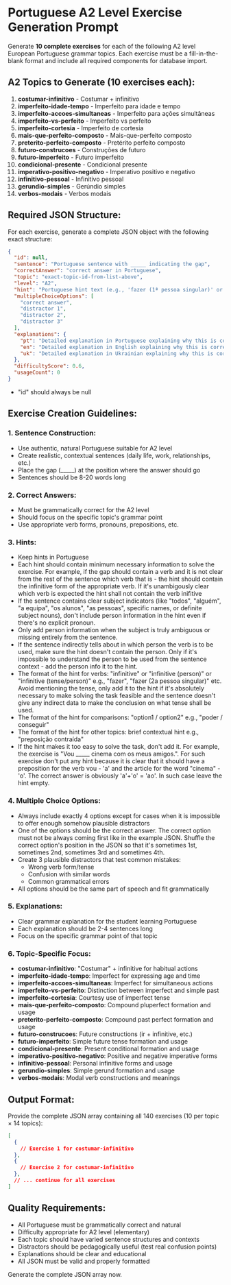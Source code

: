 # Portuguese A2 Level Exercise Generation Prompt

Generate **10 complete exercises** for each of the following A2 level European Portuguese grammar topics. Each exercise must be a fill-in-the-blank format and include all required components for database import.

## A2 Topics to Generate (10 exercises each):

1. **costumar-infinitivo** - Costumar + infinitivo
2. **imperfeito-idade-tempo** - Imperfeito para idade e tempo
3. **imperfeito-accoes-simultaneas** - Imperfeito para ações simultâneas
4. **imperfeito-vs-perfeito** - Imperfeito vs perfeito
5. **imperfeito-cortesia** - Imperfeito de cortesia
6. **mais-que-perfeito-composto** - Mais-que-perfeito composto
7. **preterito-perfeito-composto** - Pretérito perfeito composto
8. **futuro-construcoes** - Construções de futuro
9. **futuro-imperfeito** - Futuro imperfeito
10. **condicional-presente** - Condicional presente
11. **imperativo-positivo-negativo** - Imperativo positivo e negativo
12. **infinitivo-pessoal** - Infinitivo pessoal
13. **gerundio-simples** - Gerúndio simples
14. **verbos-modais** - Verbos modais

## Required JSON Structure:

For each exercise, generate a complete JSON object with the following exact structure:

```json
{
  "id": null,
  "sentence": "Portuguese sentence with _____ indicating the gap",
  "correctAnswer": "correct answer in Portuguese",
  "topic": "exact-topic-id-from-list-above",
  "level": "A2",
  "hint": "Portuguese hint text (e.g., 'fazer (1ª pessoa singular)' or 'poder / conseguir')",
  "multipleChoiceOptions": [
    "correct answer",
    "distractor 1", 
    "distractor 2",
    "distractor 3"
  ],
  "explanations": {
    "pt": "Detailed explanation in Portuguese explaining why this is correct and quoting the relevant grammar rule",
    "en": "Detailed explanation in English explaining why this is correct and quoting the relevant grammar rule",
    "uk": "Detailed explanation in Ukrainian explaining why this is correct and quoting the relevant grammar rule"
  },
  "difficultyScore": 0.6,
  "usageCount": 0
}
```
- "id" should always be null

## Exercise Creation Guidelines:

### 1. Sentence Construction:
- Use authentic, natural Portuguese suitable for A2 level
- Create realistic, contextual sentences (daily life, work, relationships, etc.)
- Place the gap (\_\_\_\_\_) at the position where the answer should go
- Sentences should be 8-20 words long

### 2. Correct Answers:
- Must be grammatically correct for the A2 level
- Should focus on the specific topic's grammar point
- Use appropriate verb forms, pronouns, prepositions, etc.

### 3. Hints:
- Keep hints in Portuguese
- Each hint should contain minimum necessary information to solve the exercise. For example, if the gap should contain a verb and it is not clear from the rest of the sentence which verb that is - the hint should contain the infinitive form of the appropriate verb. If it's unambigously clear which verb is expected the hint shall not contain the verb inifitive
- If the sentence contains clear subject indicators (like "todos", "alguém", "a equipa", "os alunos", "as pessoas", specific names, or definite subject nouns), don't include person information in the hint even if there's no explicit pronoun.
- Only add person information when the subject is truly ambiguous or missing entirely from the sentence.
- If the sentence indirectly tells about in which person the verb is to be used, make sure the hint doesn't contain the person. Only if it's impossible to understand the person to be used from the sentence context - add the person info it to the hint.
- The format of the hint for verbs: "infinitive" or "infinitive (person)" or "infinitive (tense/person)" e.g., "fazer", "fazer (2a pessoa singular)" etc. Avoid mentioning the tense, only add it to the hint if it's absolutely necessary to make solving the task feasible and the sentence doesn't give any indirect data to make the conclusion on what tense shall be used.
- The format of the hint for comparisons: "option1 / option2" e.g., "poder / conseguir"  
- The format of the hint for other topics: brief contextual hint e.g., "preposição contraída"
- If the hint makes it too easy to solve the task, don't add it. For example, the exercise is "Vou _____ cinema com os meus amigos.". For such exercise don't put any hint because it is clear that it should have a preposition for the verb vou - 'a' and the article for the word "cinema" - 'o'. The correct answer is obviously 'a'+'o' = 'ao'. In such case leave the hint empty.

### 4. Multiple Choice Options:
- Always include exactly 4 options except for cases when it is impossible to offer enough somehow plausible distractors
- One of the options should be the correct answer. The correct option must not be always coming first like in the example JSON. Shuffle the correct option's position in the JSON so that it's sometimes 1st, sometimes 2nd, sometimes 3rd and sometimes 4th.
- Create 3 plausible distractors that test common mistakes:
  - Wrong verb form/tense
  - Confusion with similar words
  - Common grammatical errors
- All options should be the same part of speech and fit grammatically

### 5. Explanations:
- Clear grammar explanation for the student learning Portuguese  
- Each explanation should be 2-4 sentences long
- Focus on the specific grammar point of that topic

### 6. Topic-Specific Focus:
- **costumar-infinitivo**: "Costumar" + infinitive for habitual actions
- **imperfeito-idade-tempo**: Imperfect for expressing age and time
- **imperfeito-accoes-simultaneas**: Imperfect for simultaneous actions
- **imperfeito-vs-perfeito**: Distinction between imperfect and simple past
- **imperfeito-cortesia**: Courtesy use of imperfect tense
- **mais-que-perfeito-composto**: Compound pluperfect formation and usage
- **preterito-perfeito-composto**: Compound past perfect formation and usage
- **futuro-construcoes**: Future constructions (ir + infinitive, etc.)
- **futuro-imperfeito**: Simple future tense formation and usage
- **condicional-presente**: Present conditional formation and usage
- **imperativo-positivo-negativo**: Positive and negative imperative forms
- **infinitivo-pessoal**: Personal infinitive forms and usage
- **gerundio-simples**: Simple gerund formation and usage
- **verbos-modais**: Modal verb constructions and meanings

## Output Format:

Provide the complete JSON array containing all 140 exercises (10 per topic × 14 topics):

```json
[
  {
    // Exercise 1 for costumar-infinitivo
  },
  {
    // Exercise 2 for costumar-infinitivo  
  },
  // ... continue for all exercises
]
```

## Quality Requirements:
- All Portuguese must be grammatically correct and natural
- Difficulty appropriate for A2 level (elementary)
- Each topic should have varied sentence structures and contexts
- Distractors should be pedagogically useful (test real confusion points)
- Explanations should be clear and educational
- All JSON must be valid and properly formatted

Generate the complete JSON array now.